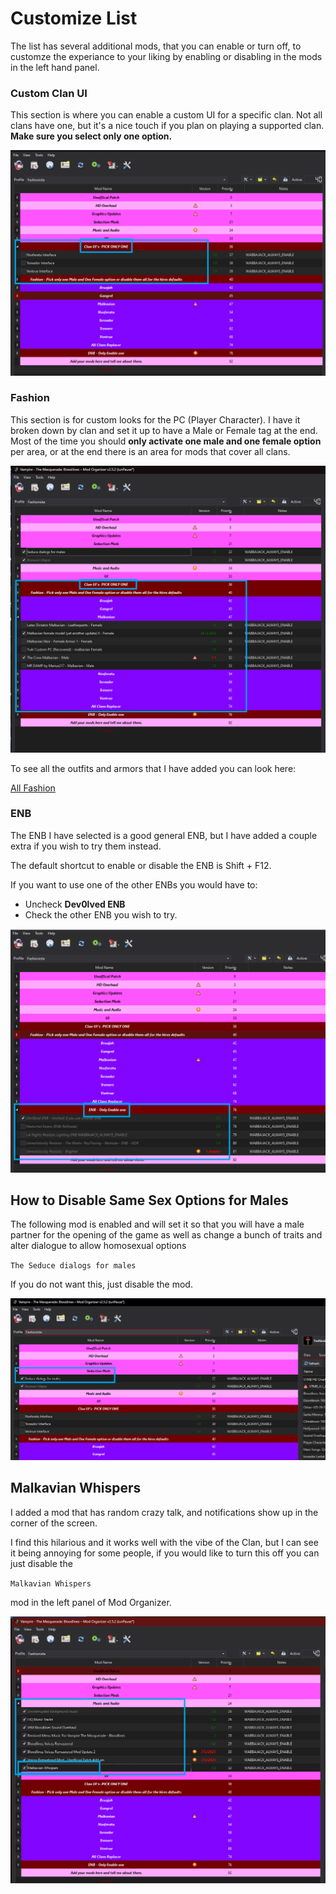 # Customize List

The list has several additional mods, that you can enable or turn off, to customze the experiance to your liking by enabling or disabling in the mods in the left hand panel.

### Custom Clan UI

This section is where you can enable a custom UI for a specific clan. Not all clans have one, but it's a nice touch if you plan on playing a supported clan. **Make sure you select only one option.**  

![Custom Clans UI](img/Clans-New.png)

### Fashion

This section is for custom looks for the PC (Player Character). I have it broken down by clan and set it up to have a Male or Female tag at the end. Most of the time you should **only activate one male and one female option** per area, or at the end there is an area for mods that cover all clans.  

![Fashion](img/Fashion-New.png)  

To see all the outfits and armors that I have added you can look here:  

[All Fashion](Fashion.md)

### ENB

The ENB I have selected is a good general ENB, but I have added a couple extra if you wish to try them instead.

The default shortcut to enable or disable the ENB is Shift + F12.

If you want to use one of the other ENBs you would have to:

- Uncheck **Dev0lved ENB**
- Check the other ENB you wish to try.

![ENB](img/ENB-New.png)

## How to Disable Same Sex Options for Males

The following mod is enabled and will set it so that you will have a male partner for the opening of the game as well as change a bunch of traits and alter dialogue to allow homosexual options  

`The Seduce dialogs for males`  

If you do not want this, just disable the mod.

![Same Sex Location](img/SameSex.png)

## Malkavian Whispers

I added a mod that has random crazy talk, and notifications show up in the corner of the screen.

I find this hilarious and it works well with the vibe of the Clan, but I can see it being annoying for some people, if you would like to turn this off you can just disable the  

`Malkavian Whispers`  

mod in the left panel of Mod Organizer.

![Malkavian Whispers Location](img/Whispers.png)
